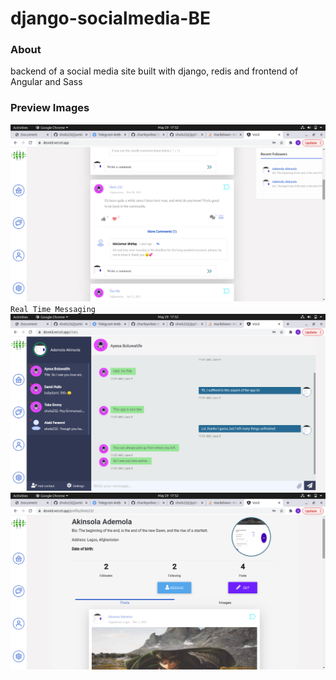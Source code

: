 # django-socialmedia-BE

### About
backend of a social media site built with django, redis and frontend of Angular and Sass

### Preview Images
![image](github-images/2.png)
`Real Time Messaging`
![image](github-images/3.png)
![image](github-images/4.png)
